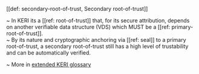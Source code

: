 [[def: secondary-root-of-trust, Secondary root-of-trust]]

~ In KERI its a [[ref: root-of-trust]] that, for its secure attribution, depends on another verifiable data structure (VDS) which MUST be a [[ref: primary-root-of-trust]].  
~ By its nature and cryptographic anchoring via [[ref: seal]] to a primary root-of-trust, a secondary root-of-trust still has a high level of trustability and can be automatically verified.

~ More in <a href="https://weboftrust.github.io/WOT-terms/docs/glossary/secondary-root-of-trust">extended KERI glossary</a>
